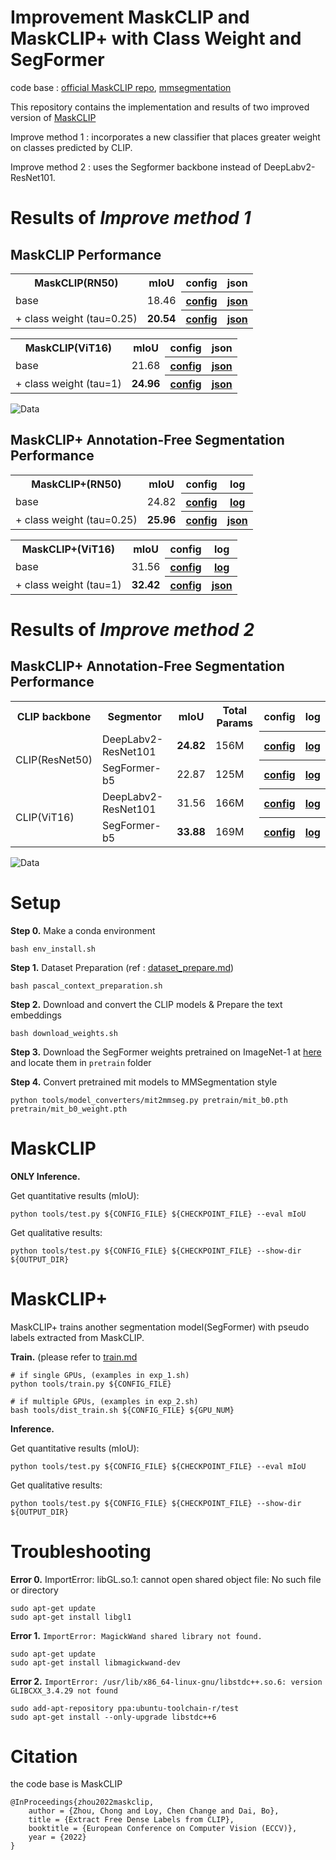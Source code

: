 # Improvement MaskCLIP and MaskCLIP+ with Class Weight and SegFormer
code base : [official MaskCLIP repo](https://github.com/chongzhou96/MaskCLIP), [mmsegmentation](https://github.com/open-mmlab/mmsegmentation)

This repository contains the implementation and results of two improved version of [MaskCLIP](https://arxiv.org/abs/2112.01071)

Improve method 1 : incorporates a new classifier that places greater weight on classes predicted by CLIP.

Improve method 2 : uses the Segformer backbone instead of DeepLabv2-ResNet101.


# Results of *Improve method 1*

## MaskCLIP Performance

<table>
    <tr>
        <th>MaskCLIP(RN50)</th>
        <th>mIoU</th>
        <th>config</th>
        <th>json</th>
    </tr>
    <tr>
        <td> base  </td>
        <td>18.46</td>
        <th><a href="https://github.com/dgymjol/MaskCLIP_SegFormer/blob/master/configs/maskclip/maskclip_r50_520x520_pascal_context_59.py">config</a></th>
        <th><a href="https://github.com/dgymjol/MaskCLIP_SegFormer/blob/master/work_dirs/maskclip_r50_520x520_pascal_context_59/eval_single_scale_20230427_211723.json">json</a></th>
    </tr>
    <tr>
        <td> + class weight (tau=0.25)</td>
        <td> <strong>20.54 </strong></td>
        <th><a href="https://github.com/dgymjol/MaskCLIP_SegFormer/blob/master/configs/maskclip_text/maskclip_text_r50_520x520_pascal_context_59.py">config</a></th>
        <th><a href="https://github.com/dgymjol/MaskCLIP_SegFormer/blob/master/work_dirs/maskclip-text-vit16/r50/eval_single_scale_20230521_161506.json">json</a></th>
    </tr>
</table>

<table>
    <tr>
        <th>MaskCLIP(ViT16)</th>
        <th>mIoU</th>
        <th>config</th>
        <th>json</th>
    </tr>
    <tr>
        <td> base  </td>
        <td>21.68</td>
        <th><a href="https://github.com/dgymjol/MaskCLIP_SegFormer/blob/master/configs/maskclip/maskclip_vit16_520x520_pascal_context_59.py">config</a></th>
        <th><a href="https://github.com/dgymjol/MaskCLIP_SegFormer/blob/master/work_dirs/maskclip_vit16_520x520_pascal_context_59/eval_single_scale_20230427_214100.json">json</a></th>
    </tr>
    <tr>
        <td> + class weight (tau=1)</td>
        <td> <strong>24.96 </strong></td>
        <th><a href="https://github.com/dgymjol/MaskCLIP_SegFormer/blob/master/configs/maskclip_text/maskclip_text_vit16_520x520_pascal_context_59.py">config</a></th>
        <th><a href="https://github.com/dgymjol/MaskCLIP_SegFormer/blob/master/work_dirs/maskclip-text-vit16/vit16/eval_single_scale_20230521_164456.json">json</a></th>
    </tr>
</table> 

![Data](demo/demo_class_weight.png)

## MaskCLIP+ Annotation-Free Segmentation Performance

<table>
    <tr>
        <th>MaskCLIP+(RN50)</th>
        <th>mIoU</th>
        <th>config</th>
        <th>log</th>
    </tr>
    <tr>
        <td> base  </td>
        <td>24.82</td>
        <th><a href="https://github.com/dgymjol/MaskCLIP_SegFormer/blob/master/work_dirs/anno_free/r50-dl2/maskclip_plus_r50_deeplabv2_r101-d8_480x480_4k_pascal_context_59.py">config</a></th>
        <th><a href="https://github.com/dgymjol/MaskCLIP_SegFormer/blob/master/work_dirs/anno_free/r50-dl2/20230220_004900.log">log</a></th>
    </tr>
    <tr>
        <td> + class weight (tau=0.25)</td>
        <td> <strong> 25.96 </strong></td>
        <th><a href="https://github.com/dgymjol/MaskCLIP_SegFormer/blob/master/work_dirs/anno_free/r50-dl2-text-vit16/maskclip_plus_r50_deeplabv2_r101-d8_class_weight_480x480_4k_pascal_context_59.py">config</a></th>
        <th><a href="https://github.com/dgymjol/MaskCLIP_SegFormer/blob/master/work_dirs/anno_free/r50-dl2-text-vit16/20230521_191842.log">json</a></th>
    </tr>
</table>

<table>
    <tr>
        <th>MaskCLIP+(ViT16)</th>
        <th>mIoU</th>
        <th>config</th>
        <th>log</th>
    </tr>
    <tr>
        <td> base  </td>
        <td>31.56</td>
        <th><a href="https://github.com/dgymjol/MaskCLIP_SegFormer/blob/master/work_dirs/anno_free/vit-dlv2/maskclip_plus_vit16_deeplabv2_r101-d8_480x480_4k_pascal_context_59.py">config</a></th>
        <th><a href="https://github.com/dgymjol/MaskCLIP_SegFormer/blob/master/work_dirs/anno_free/vit-dlv2/20230219_231252.log">log</a></th>
    </tr>
    <tr>
        <td> + class weight (tau=1)</td>
        <td> <strong>32.42</strong></td>
        <th><a href="https://github.com/dgymjol/MaskCLIP_SegFormer/blob/master/work_dirs/anno_free/vit-dlv2-text-vit16/maskclip_plus_vit16_deeplabv2_r101-d8_class_weight_480x480_4k_pascal_context_59.py">config</a></th>
        <th><a href="https://github.com/dgymjol/MaskCLIP_SegFormer/blob/master/work_dirs/anno_free/vit-dlv2-text-vit16/20230521_171058.log">json</a></th>
    </tr>
</table>


# Results of *Improve method 2*

## MaskCLIP+ Annotation-Free Segmentation Performance
<table>
    <tr>
        <th>CLIP backbone</th>
        <th>Segmentor</th>
        <th>mIoU</th>
        <th>Total Params</th>
        <th>config</th>
        <th>log</th>
    </tr>
    <tr>
        <td rowspan=2>CLIP(ResNet50)</td>
        <td>  DeepLabv2-ResNet101 </td>
        <td> <strong>24.82 </strong></td>
        <td> 156M </td>
        <th><a href="https://github.com/dgymjol/MaskCLIP_SegFormer/blob/master/work_dirs/anno_free/r50-dl2/maskclip_plus_r50_deeplabv2_r101-d8_480x480_4k_pascal_context_59.py">config</a></th>
        <th><a href="https://github.com/dgymjol/MaskCLIP_SegFormer/blob/master/work_dirs/anno_free/r50-dl2/20230220_004900.log">log</a></th>
    </tr>
    <tr>
        <td>SegFormer-b5</td>
        <td> 22.87</td>
        <td> 125M</td>
        <th><a href="https://github.com/dgymjol/MaskCLIP_SegFormer/blob/master/work_dirs/anno_free/r50-sfb5/maskclip_plus_r50_segformer_b5_480x480_8k_pascal_context_59.py">config</a></th>
        <th><a href="https://github.com/dgymjol/MaskCLIP_SegFormer/blob/master/work_dirs/anno_free/r50-sfb5/20230219_195921.log">log</a></th>
    </tr>
    <tr>
        <td rowspan=2>CLIP(ViT16)</td>
        <td>  DeepLabv2-ResNet101 </td>
        <td> 31.56 </td>
        <td> 166M </td>
        <th><a href="https://github.com/dgymjol/MaskCLIP_SegFormer/blob/master/work_dirs/anno_free/vit-dlv2/maskclip_plus_vit16_deeplabv2_r101-d8_480x480_4k_pascal_context_59.py">config</a></th>
        <th><a href="https://github.com/dgymjol/MaskCLIP_SegFormer/blob/master/work_dirs/anno_free/vit-dlv2/20230219_231252.log">log</a></th>
    </tr>
    <tr>
        <td>SegFormer-b5</td>
        <td> <strong>33.88</strong></td>
        <td> 169M</td>
        <th><a href="https://github.com/dgymjol/MaskCLIP_SegFormer/blob/master/work_dirs/anno_free/vit-sfb5/maskclip_plus_vit16_segformer_b5_480x480_8k_pascal_context_59.py">config</a></th>
        <th><a href="https://github.com/dgymjol/MaskCLIP_SegFormer/blob/master/work_dirs/anno_free/vit-sfb5/20230219_124812.log">log</a></th>
    </tr>
</table>

![Data](data/demo.png)

# Setup
**Step 0.**  Make a conda environment
```shell
bash env_install.sh
```

**Step 1.**  Dataset Preparation (ref : [dataset_prepare.md](docs/en/dataset_prepare.md#prepare-datasets))

```shell
bash pascal_context_preparation.sh
```

**Step 2.**  Download and convert the CLIP models & Prepare the text embeddings

```shell
bash download_weights.sh
```

**Step 3.**  Download the SegFormer weights pretrained on ImageNet-1 at [here](https://github.com/NVlabs/SegFormer#trainings) and locate them in `pretrain` folder

**Step 4.** Convert pretrained mit models to MMSegmentation style
```shell
python tools/model_converters/mit2mmseg.py pretrain/mit_b0.pth pretrain/mit_b0_weight.pth
```

# MaskCLIP
**ONLY Inference.** 

Get quantitative results (mIoU):
```shell
python tools/test.py ${CONFIG_FILE} ${CHECKPOINT_FILE} --eval mIoU
```
Get qualitative results:
```shell
python tools/test.py ${CONFIG_FILE} ${CHECKPOINT_FILE} --show-dir ${OUTPUT_DIR}
```

# MaskCLIP+

MaskCLIP+ trains another segmentation model(SegFormer) with pseudo labels extracted from MaskCLIP.

**Train.** (please refer to [train.md](docs/en/train.md)

```shell
# if single GPUs, (examples in exp_1.sh)
python tools/train.py ${CONFIG_FILE}

# if multiple GPUs, (examples in exp_2.sh)
bash tools/dist_train.sh ${CONFIG_FILE} ${GPU_NUM}
```

**Inference.** 

Get quantitative results (mIoU):
```shell
python tools/test.py ${CONFIG_FILE} ${CHECKPOINT_FILE} --eval mIoU
```
Get qualitative results:
```shell
python tools/test.py ${CONFIG_FILE} ${CHECKPOINT_FILE} --show-dir ${OUTPUT_DIR}
```

# Troubleshooting

**Error 0.** ImportError: libGL.so.1: cannot open shared object file: No such file or directory
```shell
sudo apt-get update
sudo apt-get install libgl1
```

**Error 1.** `ImportError: MagickWand shared library not found.`
```shell
sudo apt-get update
sudo apt-get install libmagickwand-dev
```

**Error 2.** `ImportError: /usr/lib/x86_64-linux-gnu/libstdc++.so.6: version GLIBCXX_3.4.29 not found `
```shell
sudo add-apt-repository ppa:ubuntu-toolchain-r/test
sudo apt-get install --only-upgrade libstdc++6
```

# Citation
the code base is  MaskCLIP
```
@InProceedings{zhou2022maskclip,
    author = {Zhou, Chong and Loy, Chen Change and Dai, Bo},
    title = {Extract Free Dense Labels from CLIP},
    booktitle = {European Conference on Computer Vision (ECCV)},
    year = {2022}
}
```